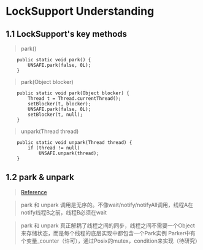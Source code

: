 # LockSupport Understanding
## 1.1 LockSupport's key methods
> park()
```text
    public static void park() {
        UNSAFE.park(false, 0L);
    }
```
> park(Object blocker)
```text
    public static void park(Object blocker) {
        Thread t = Thread.currentThread();
        setBlocker(t, blocker);
        UNSAFE.park(false, 0L);
        setBlocker(t, null);
    }

```
> unpark(Thread thread)
```text
    public static void unpark(Thread thread) {
        if (thread != null)
            UNSAFE.unpark(thread);
    }
```

## 1.2 park & unpark
> [Reference](http://www.importnew.com/20428.html)
 
> park 和 unpark 调用是无序的。不像wait/notify/notifyAll调用，线程A在notify线程B之前，线程B必须在wait
 
> park 和 unpark 真正解耦了线程之间的同步，线程之间不需要一个Object来存储状态，而是每个线程的底层实现中都包含一个Park实例
> Parker中有个变量_counter（许可），通过Posix的mutex，condition来实现（待研究）
